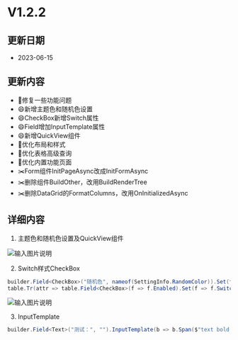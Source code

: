 # V1.2.2

## 更新日期
- 2023-06-15

## 更新内容
- 🐛修复一些功能问题
- 😄新增主题色和随机色设置
- 😄CheckBox新增Switch属性
- 😄Field增加InputTemplate属性
- 😄新增QuickView组件
- 🔨优化布局和样式
- 🔨优化表格高级查询
- 🔨优化内置功能页面
- ✂️Form组件InitPageAsync改成InitFormAsync
- ✂️删除组件BuildOther，改用BuildRenderTree
- ✂️删除DataGrid的FormatColumns，改用OnInitializedAsync

## 详细内容

1. 主题色和随机色设置及QuickView组件

![输入图片说明](https://foruda.gitee.com/images/1688100304121739866/7481f717_14334.png "屏幕截图")

2. Switch样式CheckBox

```C#
builder.Field<CheckBox>("随机色", nameof(SettingInfo.RandomColor)).Set(f => f.Switch, true).Build();
table.Tr(attr => table.Field<CheckBox>(f => f.Enabled).Set(f => f.Switch, true).Build());
```

![输入图片说明](https://foruda.gitee.com/images/1688100250954402426/b4dd6300_14334.png "屏幕截图")

3. InputTemplate

```C#
builder.Field<Text>("测试：", "").InputTemplate(b => b.Span($"text bold {style}", status)).Build();
```
